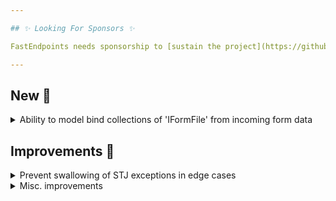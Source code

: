 ```yaml
---

## ✨ Looking For Sponsors ✨

FastEndpoints needs sponsorship to [sustain the project](https://github.com/FastEndpoints/FastEndpoints/issues/449). Please help out if you can.

---
```


<!-- <details><summary>title text</summary></details> -->

## New 🎉

<details><summary>Ability to model bind collections of 'IFormFile' from incoming form data</summary>

The following forms of properties can now be model bound from file form data fields.

```csharp
class Request
{
    public IEnumerable<IFormFile> Cars { get; set; }
    public List<IFormFile> Boats { get; set; }    
    public IFormFileCollection Jets { get; set; }
}
```

</details>

## Improvements 🚀

<details><summary>Prevent swallowing of STJ exceptions in edge cases</summary>

If STJ throws internally after it has started writing to the response stream, those exceptions will no longer be swallowed.
This can happen in rare cases such as when the DTO being serialized has an infinite recursion depth issue.

</details>

<details><summary>Misc. improvements</summary>

- Upgrade dependencies to latest

</details>

<!-- ## Fixes 🪲 -->


<!-- ## Minor Breaking Change ⚠️ -->